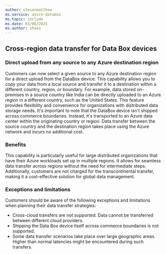 ```yaml
---
author: stevenmatthew
ms.service: azure-databox
ms.topic: include
ms.date: 03/06/2025
ms.author: shaas
---
```


## Cross-region data transfer for Data Box devices

### Direct upload from any source to any Azure destination region

Customers can now select a given source to any Azure destination region for a direct upload from the DataBox device. This capability allows you to copy your data from a local source and transfer it to a destination within a different country, region, or boundary. For example, data stored on-premises in a source country like India can be directly uploaded to an Azure region in a different country, such as the United States. This feature provides flexibility and convenience for organizations with distributed data storage needs. It's important to note that the DataBox device isn't shipped across commerce boundaries. Instead, it's transported to an Azure data center within the originating country or region. Data transfer between the source country and the destination region takes place using the Azure network and incurs no additional cost.

### Benefits

This capability is particularly useful for large distributed organizations that have their Azure workloads set up in multiple regions. It allows for seamless data transfer across regions without the need for intermediate steps. Additionally, customers are not charged for the transcontinental transfer, making it a cost-effective solution for global data management.

### Exceptions and limitations

Customers should be aware of the following exceptions and limitations when planning their data transfer strategies:

- Cross-cloud transfers are not supported. Data cannot be transferred between different cloud providers.
- Shipping the Data Box device itself across commerce boundaries is not supported.
- Some data transfer scenarios take place over large geographic areas. Higher than normal latencies might be encountered during such transfers.
